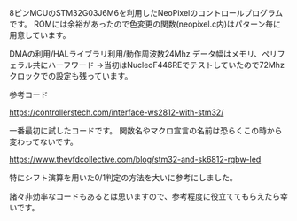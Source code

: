 8ピンMCUのSTM32G03J6M6を利用したNeoPixelのコントロールプログラムです。
ROMには余裕があったので色変更の関数(neopixel.c内)はパターン毎に用意しています。

DMAの利用/HALライブラリ利用/動作周波数24Mhz
データ幅はメモリ、ペリフェラル共にハーフワード
->当初はNucleoF446REでテストしていたので72Mhzクロックでの設定も残っています。

参考コード

https://controllerstech.com/interface-ws2812-with-stm32/

一番最初に試したコードです。
関数名やマクロ宣言の名前は恐らくこの時から変わってないです。

https://www.thevfdcollective.com/blog/stm32-and-sk6812-rgbw-led

特にシフト演算を用いた0/1判定の方法を大いに参考にしました。

諸々非効率なコードもあるとは思いますので、参考程度に役立ててもらえたら幸いです。
